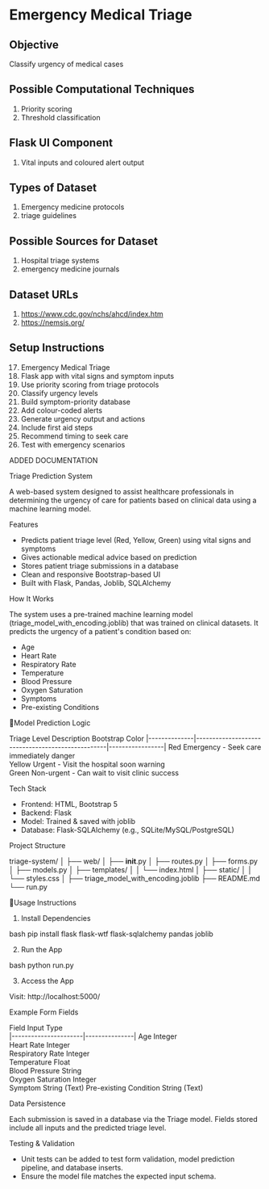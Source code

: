 # Emergency Medical Triage

## Objective
Classify urgency of medical cases

## Possible Computational Techniques
1. Priority scoring
2. Threshold classification

## Flask UI Component
1. Vital inputs and coloured alert output

## Types of Dataset
1. Emergency medicine protocols
2. triage guidelines

## Possible Sources for Dataset
1. Hospital triage systems
2. emergency medicine journals

## Dataset URLs
1. https://www.cdc.gov/nchs/ahcd/index.htm
2. https://nemsis.org/

## Setup Instructions
17. Emergency Medical Triage
1. Flask app with vital signs and symptom inputs
2. Use priority scoring from triage protocols
3. Classify urgency levels
4. Build symptom-priority database
5. Add colour-coded alerts
6. Generate urgency output and actions
7. Include first aid steps
8. Recommend timing to seek care
9. Test with emergency scenarios



ADDED DOCUMENTATION 

 Triage Prediction System

A web-based system designed to assist healthcare professionals in determining the urgency of care for patients based on clinical data using a machine learning model.


Features

- Predicts patient triage level (Red, Yellow, Green) using vital signs and symptoms
- Gives actionable medical advice based on prediction
- Stores patient triage submissions in a database
- Clean and responsive Bootstrap-based UI
- Built with Flask, Pandas, Joblib, SQLAlchemy


How It Works

The system uses a pre-trained machine learning model (triage_model_with_encoding.joblib) that was trained on clinical datasets. It predicts the urgency of a patient's condition based on:

- Age
- Heart Rate
- Respiratory Rate
- Temperature
- Blood Pressure
- Oxygen Saturation
- Symptoms
- Pre-existing Conditions


Model Prediction Logic

   Triage Level     Description                                     Bootstrap Color 
|--------------|--------------------------------------------------|-----------------|
Red                Emergency - Seek care immediately                  danger      
Yellow             Urgent - Visit the hospital soon                   warning     
Green              Non-urgent - Can wait to visit clinic              success     


 Tech Stack

- Frontend: HTML, Bootstrap 5
- Backend: Flask
- Model: Trained & saved with joblib
- Database: Flask-SQLAlchemy (e.g., SQLite/MySQL/PostgreSQL)


Project Structure


triage-system/
│
├── web/
│   ├── __init__.py
│   ├── routes.py
│   ├── forms.py
│   ├── models.py
│   ├── templates/
│   │   └── index.html
│   ├── static/
│   │   └── styles.css
│
├── triage_model_with_encoding.joblib
├── README.md
└── run.py


Usage Instructions

1. Install Dependencies

bash
pip install flask flask-wtf flask-sqlalchemy pandas joblib


2. Run the App

bash
python run.py


3. Access the App

Visit: http://localhost:5000/


 Example Form Fields

Field                 Input Type  
|----------------------|---------------|
Age                       Integer     
Heart Rate               Integer     
Respiratory Rate         Integer     
Temperature              Float       
Blood Pressure           String      
Oxygen Saturation        Integer     
Symptom                  String (Text) 
Pre-existing             Condition String (Text) 


Data Persistence

Each submission is saved in a database via the Triage model. Fields stored include all inputs and the predicted triage level.


Testing & Validation

- Unit tests can be added to test form validation, model prediction pipeline, and database inserts.
- Ensure the model file matches the expected input schema.
